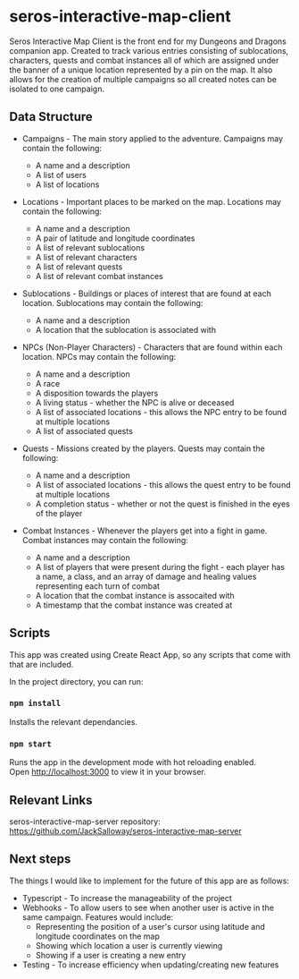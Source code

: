 # seros-interactive-map-client

Seros Interactive Map Client is the front end for my Dungeons and Dragons companion app. Created to track various entries consisting of sublocations, characters, quests and combat instances all of which are assigned under the banner of a unique location represented by a pin on the map. It also allows for the creation of multiple campaigns so all created notes can be isolated to one campaign.

## Data Structure

- Campaigns - The main story applied to the adventure. Campaigns may contain the following:
  - A name and a description
  - A list of users
  - A list of locations

- Locations - Important places to be marked on the map. Locations may contain the following:
  - A name and a description
  - A pair of latitude and longitude coordinates
  - A list of relevant sublocations
  - A list of relevant characters
  - A list of relevant quests
  - A list of relevant combat instances

- Sublocations - Buildings or places of interest that are found at each location. Sublocations may contain the following:
  - A name and a description
  - A location that the sublocation is associated with

- NPCs (Non-Player Characters) - Characters that are found within each location. NPCs may contain the following:
  - A name and a description
  - A race
  - A disposition towards the players
  - A living status - whether the NPC is alive or deceased
  - A list of associated locations - this allows the NPC entry to be found at multiple locations
  - A list of associated quests

- Quests - Missions created by the players. Quests may contain the following:
  - A name and a description
  - A list of associated locations - this allows the quest entry to be found at multiple locations
  - A completion status - whether or not the quest is finished in the eyes of the player

- Combat Instances - Whenever the players get into a fight in game. Combat instances may contain the following:
  - A name and a description
  - A list of players that were present during the fight - each player has a name, a class, and an array of damage and healing values representing each turn of combat
  - A location that the combat instance is assocaited with
  - A timestamp that the combat instance was created at

## Scripts

This app was created using Create React App, so any scripts that come with that are included. 

In the project directory, you can run:

### `npm install`

Installs the relevant dependancies.

### `npm start`

Runs the app in the development mode with hot reloading enabled.\
Open [http://localhost:3000](http://localhost:3000) to view it in your browser.

## Relevant Links

seros-interactive-map-server repository: https://github.com/JackSalloway/seros-interactive-map-server

## Next steps

The things I would like to implement for the future of this app are as follows:

- Typescript - To increase the manageability of the project
- Webhooks - To allow users to see when another user is active in the same campaign. Features would include:
  -  Representing the position of a user's cursor using latitude and longitude coordinates on the map
  -  Showing which location a user is currently viewing
  -  Showing if a user is creating a new entry
- Testing - To increase efficiency when updating/creating new features
  


